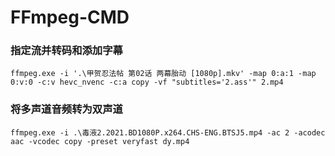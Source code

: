 # FFmpeg-CMD

### 指定流并转码和添加字幕
```
ffmpeg.exe -i '.\甲贺忍法帖 第02话 两幕胎动 [1080p].mkv' -map 0:a:1 -map 0:v:0 -c:v hevc_nvenc -c:a copy -vf "subtitles='2.ass'" 2.mp4
```

### 将多声道音频转为双声道
```
ffmpeg.exe -i .\毒液2.2021.BD1080P.x264.CHS-ENG.BTSJ5.mp4 -ac 2 -acodec aac -vcodec copy -preset veryfast dy.mp4
```
